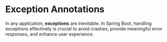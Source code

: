 # Exception Annotations

In any application, **exceptions** are inevitable. In Spring Boot, handling exceptions effectively is crucial to avoid crashes, provide meaningful error responses, and enhance user experience.

